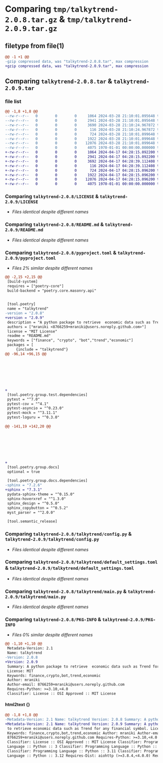 # Comparing `tmp/talkytrend-2.0.8.tar.gz` & `tmp/talkytrend-2.0.9.tar.gz`

## filetype from file(1)

```diff
@@ -1 +1 @@
-gzip compressed data, was "talkytrend-2.0.8.tar", max compression
+gzip compressed data, was "talkytrend-2.0.9.tar", max compression
```

## Comparing `talkytrend-2.0.8.tar` & `talkytrend-2.0.9.tar`

### file list

```diff
@@ -1,8 +1,8 @@
--rw-r--r--   0        0        0     1064 2024-03-28 21:10:01.095648 talkytrend-2.0.8/LICENSE
--rw-r--r--   0        0        0     2941 2024-03-28 21:10:01.095648 talkytrend-2.0.8/README.md
--rw-r--r--   0        0        0     3690 2024-03-28 21:10:24.967872 talkytrend-2.0.8/pyproject.toml
--rw-r--r--   0        0        0      116 2024-03-28 21:10:24.967872 talkytrend-2.0.8/talkytrend/__init__.py
--rw-r--r--   0        0        0      724 2024-03-28 21:10:01.099648 talkytrend-2.0.8/talkytrend/config.py
--rw-r--r--   0        0        0     1922 2024-03-28 21:10:01.099648 talkytrend-2.0.8/talkytrend/default_settings.toml
--rw-r--r--   0        0        0    12076 2024-03-28 21:10:01.099648 talkytrend-2.0.8/talkytrend/main.py
--rw-r--r--   0        0        0     4075 1970-01-01 00:00:00.000000 talkytrend-2.0.8/PKG-INFO
+-rw-r--r--   0        0        0     1064 2024-04-17 04:28:15.092200 talkytrend-2.0.9/LICENSE
+-rw-r--r--   0        0        0     2941 2024-04-17 04:28:15.092200 talkytrend-2.0.9/README.md
+-rw-r--r--   0        0        0     3692 2024-04-17 04:28:39.112408 talkytrend-2.0.9/pyproject.toml
+-rw-r--r--   0        0        0      116 2024-04-17 04:28:39.112408 talkytrend-2.0.9/talkytrend/__init__.py
+-rw-r--r--   0        0        0      724 2024-04-17 04:28:15.096200 talkytrend-2.0.9/talkytrend/config.py
+-rw-r--r--   0        0        0     1922 2024-04-17 04:28:15.096200 talkytrend-2.0.9/talkytrend/default_settings.toml
+-rw-r--r--   0        0        0    12076 2024-04-17 04:28:15.096200 talkytrend-2.0.9/talkytrend/main.py
+-rw-r--r--   0        0        0     4075 1970-01-01 00:00:00.000000 talkytrend-2.0.9/PKG-INFO
```

### Comparing `talkytrend-2.0.8/LICENSE` & `talkytrend-2.0.9/LICENSE`

 * *Files identical despite different names*

### Comparing `talkytrend-2.0.8/README.md` & `talkytrend-2.0.9/README.md`

 * *Files identical despite different names*

### Comparing `talkytrend-2.0.8/pyproject.toml` & `talkytrend-2.0.9/pyproject.toml`

 * *Files 2% similar despite different names*

```diff
@@ -2,15 +2,15 @@
 [build-system]
 requires = ["poetry-core"]
 build-backend = "poetry.core.masonry.api"
 
 
 [tool.poetry]
 name = "talkytrend"
-version = "2.0.8"
+version = "2.0.9"
 description = "A python package to retrieve  economic data such as Trend for any financial symbol."
 authors = ["mraniki <8766259+mraniki@users.noreply.github.com>"]
 license = "MIT License"
 readme = "README.md"
 keywords = ["finance", "crypto", "bot","trend","economic"]
 packages = [
     {include = "talkytrend"}
@@ -96,14 +96,15 @@
 
 
 
 
 
 
 
+
 [tool.poetry.group.test.dependencies]
 pytest = "^7.0"
 pytest-cov = "^4.1"
 pytest-asyncio = "^0.23.0"
 pytest-mock = "^3.11.1"
 pytest-loguru = "^0.3.0"
 
@@ -141,19 +142,20 @@
 
 
 
 
 
 
 
+
 [tool.poetry.group.docs]
 optional = true
 
 [tool.poetry.group.docs.dependencies]
-sphinx = "7.2.6"
+sphinx = "7.3.1"
 pydata-sphinx-theme = "^0.15.0"
 sphinx-hoverxref = "^1.3.0"
 sphinx_design = "^0.5.0"
 sphinx_copybutton = "^0.5.2"
 myst_parser = "^2.0.0"
 
 [tool.semantic_release]
```

### Comparing `talkytrend-2.0.8/talkytrend/config.py` & `talkytrend-2.0.9/talkytrend/config.py`

 * *Files identical despite different names*

### Comparing `talkytrend-2.0.8/talkytrend/default_settings.toml` & `talkytrend-2.0.9/talkytrend/default_settings.toml`

 * *Files identical despite different names*

### Comparing `talkytrend-2.0.8/talkytrend/main.py` & `talkytrend-2.0.9/talkytrend/main.py`

 * *Files identical despite different names*

### Comparing `talkytrend-2.0.8/PKG-INFO` & `talkytrend-2.0.9/PKG-INFO`

 * *Files 0% similar despite different names*

```diff
@@ -1,10 +1,10 @@
 Metadata-Version: 2.1
 Name: talkytrend
-Version: 2.0.8
+Version: 2.0.9
 Summary: A python package to retrieve  economic data such as Trend for any financial symbol.
 License: MIT
 Keywords: finance,crypto,bot,trend,economic
 Author: mraniki
 Author-email: 8766259+mraniki@users.noreply.github.com
 Requires-Python: >=3.10,<4.0
 Classifier: License :: OSI Approved :: MIT License
```

#### html2text {}

```diff
@@ -1,8 +1,8 @@
-Metadata-Version: 2.1 Name: talkytrend Version: 2.0.8 Summary: A python package
+Metadata-Version: 2.1 Name: talkytrend Version: 2.0.9 Summary: A python package
 to retrieve economic data such as Trend for any financial symbol. License: MIT
 Keywords: finance,crypto,bot,trend,economic Author: mraniki Author-email:
 8766259+mraniki@users.noreply.github.com Requires-Python: >=3.10,<4.0
 Classifier: License :: OSI Approved :: MIT License Classifier: Programming
 Language :: Python :: 3 Classifier: Programming Language :: Python :: 3.10
 Classifier: Programming Language :: Python :: 3.11 Classifier: Programming
 Language :: Python :: 3.12 Requires-Dist: aiohttp (>=3.8.4,<4.0.0) Requires-
```

